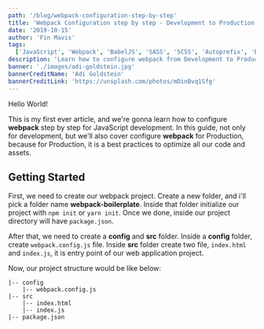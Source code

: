 ```yaml
---
path: '/blog/webpack-configuration-step-by-step'
title: 'Webpack Configuration step by step - Development to Production'
date: '2019-10-15'
author: 'Fin Mavis'
tags:
  ['JavaScript', 'Webpack', 'BabelJS', 'SASS', 'SCSS', 'Autoprefix', 'Bundler']
description: 'Learn how to configure webpack from Development to Production with some practical best pratices and optimization.'
banner: './images/adi-goldstein.jpg'
bannerCreditName: 'Adi Goldstein'
bannerCreditLink: 'https://unsplash.com/photos/mDinBvq1Sfg'
---
```


Hello World!

This is my first ever article, and we're gonna learn how to configure **webpack** step by step for JavaScript development. In this guide, not only for development, but we'll also cover configure **webpack** for Production, because for Production, it is a best practices to optimize all our code and assets.

## Getting Started

First, we need to create our webpack project. Create a new folder, and i'll pick a folder name **webpack-boilerplate**. Inside that folder initialize our project with `npm init` or `yarn init`. Once we done, inside our project directory will have `package.json`.

After that, we need to create a **config** and **src** folder. Inside a **config** folder, create `webpack.config.js` file. Inside **src** folder create two file, `index.html` and `index.js`, it is entry point of our web application project.

Now, our project structure would be like below:

```text
|-- config
    |-- webpack.config.js
|-- src
    |-- index.html
    |-- index.js
|-- package.json
```
